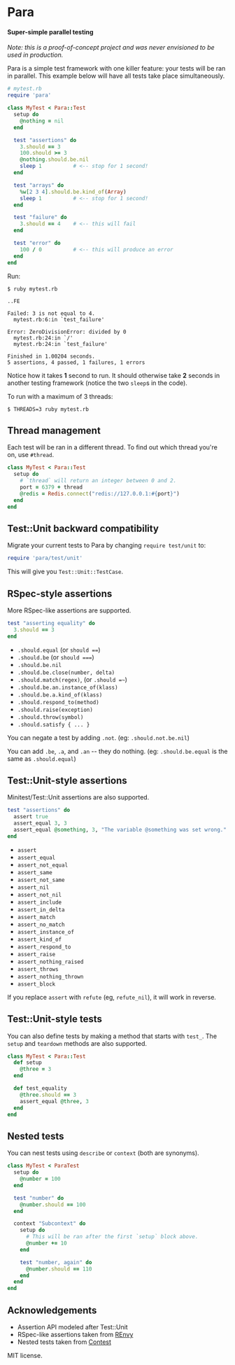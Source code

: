 # Para
#### Super-simple parallel testing

*Note: this is a proof-of-concept project and was never envisioned to be used in production.*

Para is a simple test framework with one killer feature: your tests will be 
ran in parallel. This example below will have all tests take place 
simultaneously.

``` ruby
# mytest.rb
require 'para'

class MyTest < Para::Test
  setup do
    @nothing = nil
  end

  test "assertions" do
    3.should == 3
    100.should >= 3
    @nothing.should.be.nil
    sleep 1          # <-- stop for 1 second!
  end

  test "arrays" do
    %w[2 3 4].should.be.kind_of(Array)
    sleep 1          # <-- stop for 1 second!
  end

  test "failure" do
    3.should == 4    # <-- this will fail
  end

  test "error" do
    100 / 0          # <-- this will produce an error
  end
end
```

Run:

    $ ruby mytest.rb

    ..FE

    Failed: 3 is not equal to 4.
      mytest.rb:6:in `test_failure'

    Error: ZeroDivisionError: divided by 0
      mytest.rb:24:in `/'
      mytest.rb:24:in `test_failure'

    Finished in 1.00204 seconds.
    5 assertions, 4 passed, 1 failures, 1 errors

Notice how it takes **1** second to run. It should otherwise take **2** 
seconds in another testing framework (notice the two `sleep`s in the code).

To run with a maximum of 3 threads:

    $ THREADS=3 ruby mytest.rb

## Thread management

Each test will be ran in a different thread. To find out which thread you're 
on, use `#thread`.

``` ruby
class MyTest < Para::Test
  setup do
    # `thread` will return an integer between 0 and 2.
    port = 6379 + thread
    @redis = Redis.connect("redis://127.0.0.1:#{port}")
  end
end
```

## Test::Unit backward compatibility

Migrate your current tests to Para by changing `require test/unit` to:

``` ruby
require 'para/test/unit'
```

This will give you `Test::Unit::TestCase`.

## RSpec-style assertions

More RSpec-like assertions are supported.

``` ruby
test "asserting equality" do
  3.should == 3
end
```

 * `.should.equal` (or `should ==`)
 * `.should.be` (or `should ===`)
 * `.should.be.nil`
 * `.should.be.close(number, delta)`
 * `.should.match(regex)`, (or `.should =~`)
 * `.should.be.an.instance_of(klass)`
 * `.should.be.a.kind_of(klass)`
 * `.should.respond_to(method)`
 * `.should.raise(exception)`
 * `.should.throw(symbol)`
 * `.should.satisfy { ... }`

You can negate a test by adding `.not`. (eg: `.should.not.be.nil`)

You can add `.be`, `.a`, and `.an` -- they do nothing. (eg: `.should.be.equal` is the same as `.should.equal`)

## Test::Unit-style assertions

Minitest/Test::Unit assertions are also supported.

``` ruby
test "assertions" do
  assert true
  assert_equal 3, 3
  assert_equal @something, 3, "The variable @something was set wrong."
end
```

* `assert`
* `assert_equal`
* `assert_not_equal`
* `assert_same`
* `assert_not_same`
* `assert_nil`
* `assert_not_nil`
* `assert_include`
* `assert_in_delta`
* `assert_match`
* `assert_no_match`
* `assert_instance_of`
* `assert_kind_of`
* `assert_respond_to`
* `assert_raise`
* `assert_nothing_raised`
* `assert_throws`
* `assert_nothing_thrown`
* `assert_block`

If you replace `assert` with `refute` (eg, `refute_nil`), it will work in 
reverse.

## Test::Unit-style tests

You can also define tests by making a method that starts with `test_`.
The `setup` and `teardown` methods are also supported.

``` ruby
class MyTest < Para::Test
  def setup
    @three = 3
  end

  def test_equality
    @three.should == 3
    assert_equal @three, 3
  end
end
```

## Nested tests

You can nest tests using `describe` or `context` (both are synonyms).

``` ruby
class MyTest < ParaTest
  setup do
    @number = 100
  end

  test "number" do
    @number.should == 100
  end

  context "Subcontext" do
    setup do
      # This will be ran after the first `setup` block above.
      @number += 10
    end

    test "number, again" do
      @number.should == 110
    end
  end
end
```

## Acknowledgements

* Assertion API modeled after Test::Unit
* RSpec-like assertions taken from [REnvy](http://github.com/rstacruz/renvy)
* Nested tests taken from [Contest](http://github.com/citrusbyte/contest)

MIT license.

